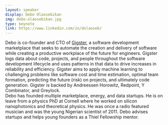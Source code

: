 ```yaml
---
layout: speaker
display: Debo Olaosebikan
img: debo-olaosebikan.jpg
type: keynote
link: https://www.linkedin.com/in/dolaoseb/
---
```


Debo is co-founder and CTO of [Gigster](https://gigster.com/), a software development marketplace that seeks to automate the creation and delivery of software while creating a productive workplace of the future for engineers. Gigster logs data about code, projects, and people throughout the software development lifecycle and uses patterns in that data to drive increases in reliability and efficiency. Gigster aims to apply machine learning to challenging problems like software cost and time estimation, optimal team formation, predicting the future (risk) on projects, and ultimately code generation.  Gigster is backed by Andreessen Horowitz, Redpoint, Y Combinator, and Greylock.  
Debo has founded multiple marketplace, energy, and data startups. He is on leave from a physics PhD at Cornell where he worked on silicon nanophotonics and theoretical physics. He was once a radio featured musician and was the young Nigerian scientist of 2011. Debo advises startups and helps young founders as a Thiel Fellowship mentor.
